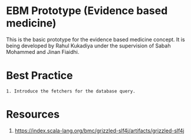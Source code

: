 # EBM Prototype (Evidence based medicine)

This is the basic prototype for the evidence based medicine concept. 
It is being developed by Rahul Kukadiya under the supervision of Sabah Mohammed and Jinan Fiaidhi.

# Best Practice
    1. Introduce the fetchers for the database query. 

# Resources
 1) https://index.scala-lang.org/bmc/grizzled-slf4j/artifacts/grizzled-slf4j
